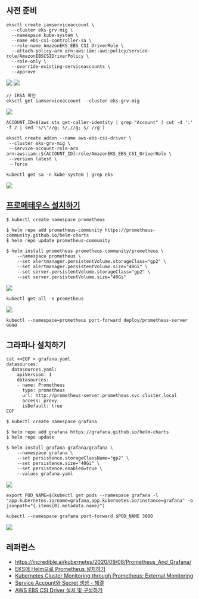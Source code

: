 ## 사전 준비 ##

```
eksctl create iamserviceaccount \
  --cluster eks-grv-mig \
  --namespace kube-system \
  --name ebs-csi-controller-sa \
  --role-name AmazonEKS_EBS_CSI_DriverRole \
  --attach-policy-arn arn:aws:iam::aws:policy/service-role/AmazonEBSCSIDriverPolicy \
  --role-only \
  --override-existing-serviceaccounts \
  --approve 
```
![](https://github.com/gnosia93/eks-grv-mig/blob/main/tutorial/images/addon-csi-1.png)
![](https://github.com/gnosia93/eks-grv-mig/blob/main/tutorial/images/addon-csi-2.png)

```
// IRSA 확인
eksctl get iamserviceaccount --cluster eks-grv-mig
```
![](https://github.com/gnosia93/eks-grv-mig/blob/main/tutorial/images/addon-csi-3.png)

```
ACCOUNT_ID=$(aws sts get-caller-identity | grep "Account" | cut -d ':' -f 2 | sed 's/\"//g; s/,//g; s/ //g')

eksctl create addon --name aws-ebs-csi-driver \
 --cluster eks-grv-mig \
 --service-account-role-arn arn:aws:iam::${ACCOUNT_ID}:role/AmazonEKS_EBS_CSI_DriverRole \
 --version latest \
 --force
```

```
kubectl get sa -n kube-system | grep ebs
```
![](https://github.com/gnosia93/eks-grv-mig/blob/main/tutorial/images/addon-csi-4.png)



## [프로메테우스 설치하기](https://docs.aws.amazon.com/ko_kr/eks/latest/userguide/deploy-prometheus.html) ##

```
$ kubectl create namespace prometheus

$ helm repo add prometheus-community https://prometheus-community.github.io/helm-charts
$ helm repo update prometheus-community

$ helm install prometheus prometheus-community/prometheus \
    --namespace prometheus \
    --set alertmanager.persistentVolume.storageClass="gp2" \
    --set alertmanager.persistentVolume.size="40Gi" \
    --set server.persistentVolume.storageClass="gp2" \
    --set server.persistentVolume.size="40Gi"
```
![](https://github.com/gnosia93/eks-grv-mig/blob/main/tutorial/images/prometheus-1.png)

```
kubectl get all -n prometheus
```
![](https://github.com/gnosia93/eks-grv-mig/blob/main/tutorial/images/prometheus-2.png)


```
kubectl --namespace=prometheus port-forward deploy/prometheus-server 9090
```


## 그라파나 설치하기 ##

```
cat <<EOF > grafana.yaml
datasources:
  datasources.yaml:
    apiVersion: 1
    datasources:
    - name: Prometheus
      type: prometheus
      url: http://prometheus-server.prometheus.svc.cluster.local
      access: proxy
      isDefault: true
EOF
```
```
$ kubectl create namespace grafana

$ helm repo add grafana https://grafana.github.io/helm-charts
$ helm repo update

$ helm install grafana grafana/grafana \
    --namespace grafana \
    --set persistence.storageClassName="gp2" \
    --set persistence.size="40Gi" \
    --set persistence.enabled=true \
    --values grafana.yaml 
```
![](https://github.com/gnosia93/eks-grv-mig/blob/main/tutorial/images/grafana-1.png)

```
export POD_NAME=$(kubectl get pods --namespace grafana -l "app.kubernetes.io/name=grafana,app.kubernetes.io/instance=grafana" -o jsonpath="{.items[0].metadata.name}")

kubectl --namespace grafana port-forward $POD_NAME 3000
```
![](https://github.com/gnosia93/eks-grv-mig/blob/main/tutorial/images/grafana-2.png)


## 레퍼런스 ##

* https://incredible.ai/kubernetes/2020/09/08/Prometheus_And_Grafana/
* [EKS에 Helm으로 Prometheus 설치하기](https://velog.io/@brillog/EKS%EC%97%90-Helm%EC%9C%BC%EB%A1%9C-Prometheus-Grafana-%EC%84%A4%EC%B9%98%ED%95%98%EA%B8%B0)
* [Kubernetes Cluster Monitoring through Prometheus: External Monitoring](https://vivek-raj.medium.com/kubernetes-cluster-monitoring-through-prometheus-external-monitoring-54ff01a8b727)
* [Service Account와 Secret 생성 - 해결](https://tech-recipe.tistory.com/8)
* [AWS EBS CSI Driver 설치 및 구성하기](https://velog.io/@rockwellvinca/EKS-AWS-EBS-CSI-Driver-%EC%84%A4%EC%B9%98-%EB%B0%8F-%EA%B5%AC%EC%84%B1)
